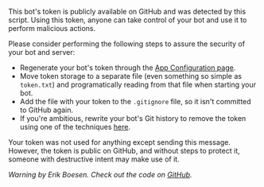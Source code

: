 This bot's token is publicly available on GitHub and was detected by this script. Using this token, anyone can take control of your bot and use it to perform malicious actions.

Please consider performing the following steps to assure the security of your bot and server:
* Regenerate your bot's token through the [App Configuration page](https://discordapp.com/developers/applications/me).
* Move token storage to a separate file (even something so simple as `token.txt`) and programatically reading from that file when starting your bot.
* Add the file with your token to the `.gitignore` file, so it isn't committed to GitHub again.
* If you're ambitious, rewrite your bot's Git history to remove the token using one of the techniques [here](https://help.github.com/articles/removing-sensitive-data-from-a-repository).

Your token was not used for anything except sending this message. However, the token is public on GitHub, and without steps to protect it, someone with destructive intent may make use of it.

_Warning by Erik Boesen. Check out the code on [GitHub](https://github.com/ErikBoesen/tokenwarn)._
